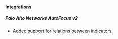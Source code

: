 
#### Integrations
##### Palo Alto Networks AutoFocus v2
- Added support for relations between indicators.
